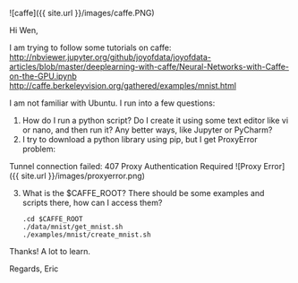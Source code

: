 ![caffe]({{ site.url }}/images/caffe.PNG)


Hi Wen,

I am trying to follow some tutorials on caffe:
http://nbviewer.jupyter.org/github/joyofdata/joyofdata-articles/blob/master/deeplearning-with-caffe/Neural-Networks-with-Caffe-on-the-GPU.ipynb
http://caffe.berkeleyvision.org/gathered/examples/mnist.html

I am not familiar with Ubuntu.  I run into a few questions:
1.	How do I run a python script? Do I create it using some text editor like vi or nano, and then run it? Any better ways, like Jupyter or PyCharm?
2.	I try to download a python library using pip, but I get ProxyError problem:

  Tunnel connection failed: 407 Proxy Authentication Required
 ![Proxy Error]({{ site.url }}/images/proxyerror.png)
 
 
3.	What is the $CAFFE_ROOT? There should be some examples and scripts there, how can I access them?

        .cd $CAFFE_ROOT
        ./data/mnist/get_mnist.sh
        ./examples/mnist/create_mnist.sh


Thanks! A lot to learn.

Regards,
Eric
